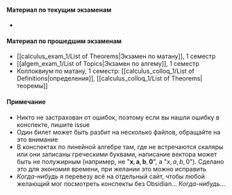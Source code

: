 #### Материал по текущим экзаменам
- 

#### Материал по прошедшим экзаменам
- [[calculus_exam_1/List of Theorems|Экзамен по матану]], 1 семестр
- [[algem_exam_1/List of Topics|Экзамен по алгему]], 1 семестр
- Коллоквиум по матану, 1 семестр: [[calculus_colloq_1/List of Definitions|определения]], [[calculus_colloq_1/List of Theorems|теоремы]]

#### Примечание
- Никто не застрахован от ошибок, поэтому если вы нашли ошибку в конспекте, пишите issue
- Один билет может быть разбит на несколько файлов, обращайте на это внимание
- В конспектах по линейной алгебре там, где не встречаются скаляры или они записаны греческими буквами, написание вектора может быть не полужирным (например, не "$\mathbf{x}, \mathbf{a}, \mathbf{b}, \mathbf{0}$", а "$x, a, b, 0$"). Сделано это для экономия времени, при желании это можно исправить
- *Когда-нибудь* я перевезу всё на отдельный сайт, чтобы любой желающий мог посмотреть конспекты без Obsidian... *Когда-нибудь*...